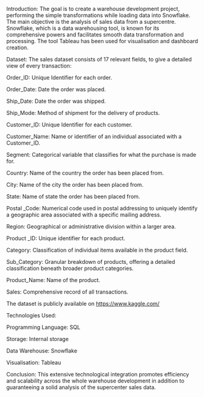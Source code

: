 Introduction:
The goal is to create a warehouse development project, performing the simple transformations while loading data into Snowflake. The main objective is the analysis of sales data from a supercentre. Snowflake, which is a data warehousing tool, is known for its comprehensive powers and facilitates smooth data transformation and processing. The tool Tableau has been used for visualisation and dashboard creation. 

Dataset:
The sales dataset consists of 17 relevant fields, to give a detailed view of every transaction:

Order_ID: Unique Identifier for each order. 

Order_Date: Date the order was placed.

Ship_Date: Date the order was shipped.

Ship_Mode: Method of shipment for the delivery of products.

Customer_ID: Unique Identifier for each customer.

Customer_Name: Name or identifier of an individual associated with a Customer_ID.

Segment: Categorical variable that classifies for what the purchase is made for.

Country: Name of the country the order has been placed from.

City: Name of the city the order has been placed from.

State: Name of state the order has been placed from.

Postal _Code: Numerical code used in postal addressing to uniquely identify a geographic area associated with a specific mailing address.

Region: Geographical or administrative division within a larger area.

Product _ID: Unique identifier for each product.

Category: Classification of individual items available in the product field.

Sub_Category: Granular breakdown of products, offering a detailed classification beneath broader product categories.

Product_Name: Name of the product.

Sales: Comprehensive record of all transactions.

The dataset is publicly available on https://www.kaggle.com/

Technologies Used:

Programming Language: SQL

Storage: Internal storage

Data Warehouse: Snowflake

Visualisation: Tableau

Conclusion:
This extensive technological integration promotes efficiency and scalability across the whole warehouse development in addition to guaranteeing a solid analysis of the supercenter sales data.

